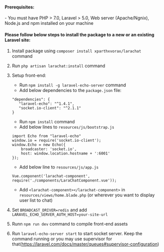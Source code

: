 <h4>Prerequisites:</h4>
- You must have PHP > 7.0, Laravel > 5.0, Web server (Apache/Ngnix), Node.js and npm installed on your machine

<h4>Please follow below steps to install the package to a new or an existing Laravel site:</h4>

1) Install package using `composer install xparthxvorax/larachat` command

2) Run `php artisan larachat:install` command

3) Setup front-end:
   - Run `npm install -g laravel-echo-server` command
   - Add below dependencies to the `package.json` file:
   ```
   "dependencies": {
      "laravel-echo": "^1.4.1",
      "socket.io-client": "^2.1.1"
   }
   ```
   - Run `npm install` command
   - Add below lines to `resources/js/bootstrap.js`
   ```
   import Echo from "laravel-echo"
   window.io = require('socket.io-client');
   window.Echo = new Echo({
       broadcaster: 'socket.io',
       host: window.location.hostname + ':6001'
   });
   ```
   - Add below line to `resources/js/app.js`
   ```
   Vue.component('larachat-component', require('./components/LaraChatComponent.vue'));
   ```
   - Add `<larachat-component></larachat-component>` in `resources/views/home.blade.php` (or wherever you want to display user list to chat)

4) Set `BROADCAST_DRIVER=redis` and add `LARAVEL_ECHO_SERVER_AUTH_HOST=your-site-url`

5) Runn `npm run dev` command to compile front-end assets 

6) Run `laravel-echo-server start` to start socket server. Keep the command running or you may use supervisor for that(https://laravel.com/docs/master/queues#supervisor-configuration)
